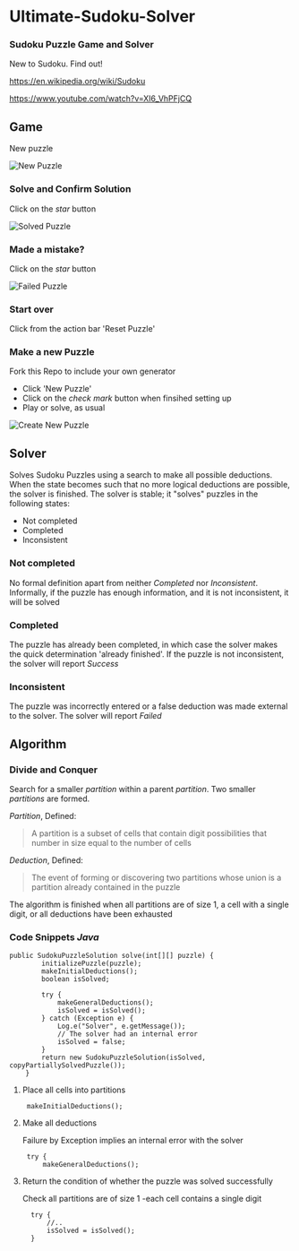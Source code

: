 # Ultimate-Sudoku-Solver
### Sudoku Puzzle Game and Solver

New to Sudoku. Find out!

https://en.wikipedia.org/wiki/Sudoku

https://www.youtube.com/watch?v=XI6_VhPFjCQ

## Game
New puzzle

![New Puzzle](images/s_Screenshot_startPuzzle.png)

### Solve and Confirm Solution
Click on the _star_ button

![Solved Puzzle](images/s_Screenshot_startPuzzleSolved.png)

### Made a mistake?

Click on the _star_ button

![Failed Puzzle](images/s_Screenshot_BadPuzzleFail.png)

### Start over
Click from the action bar 'Reset Puzzle'

### Make a new Puzzle
Fork this Repo to include your own generator
- Click 'New Puzzle'
- Click on the _check mark_ button when finsihed setting up
- Play or solve, as usual

![Create New Puzzle](images/s_Screenshot_EnterDigits.png)

## Solver
Solves Sudoku Puzzles using a search to make all possible deductions. When the state becomes such that no more logical deductions are possible, the solver is finished.
The solver is stable; it "solves" puzzles in the following states:
- Not completed
- Completed
- Inconsistent

### Not completed
No formal definition apart from neither _Completed_ nor _Inconsistent_. Informally, if the puzzle has enough information, and it is not inconsistent, it will be solved

### Completed
The puzzle has already been completed, in which case the solver makes the quick determination 'already finished'. If the puzzle is not inconsistent, the solver will report _Success_

### Inconsistent
The puzzle was incorrectly entered or a false deduction was made external to the solver. The solver will report _Failed_

## Algorithm

### Divide and Conquer

Search for a smaller _partition_ within a parent _partition_. Two smaller _partitions_ are formed.

_Partition_, Defined:
>A partition is a subset of cells that contain digit possibilities that number in size equal to the number of cells

_Deduction_, Defined:
>The event of forming or discovering two partitions whose union is a partition already contained in the puzzle 

The algorithm is finished when all partitions are of size 1, a cell with a single digit, or all deductions have been exhausted

### Code Snippets _Java_

    public SudokuPuzzleSolution solve(int[][] puzzle) {
            initializePuzzle(puzzle);
            makeInitialDeductions();
            boolean isSolved;
    
            try {
                makeGeneralDeductions();
                isSolved = isSolved();
            } catch (Exception e) {
                Log.e("Solver", e.getMessage());
                // The solver had an internal error
                isSolved = false;
            }
            return new SudokuPuzzleSolution(isSolved, copyPartiallySolvedPuzzle());
        }
        
1) Place all cells into partitions

        makeInitialDeductions();
        
2) Make all deductions

    Failure by Exception implies an internal error with the solver
         
        try {
            makeGeneralDeductions();
            
3) Return the condition of whether the puzzle was solved successfully

    Check all partitions are of size 1 -each cell contains a single digit

         try {
             //..
             isSolved = isSolved();     
         }